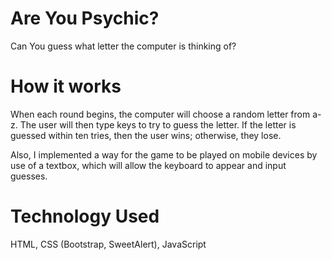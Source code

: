 # Are You Psychic?

Can You guess what letter the computer is thinking of?

# How it works

When each round begins, the computer will choose a random letter from a-z. The user will then type keys to try to guess the letter. If the letter is guessed within ten tries, then the user wins; otherwise, they lose.

Also, I implemented a way for the game to be played on mobile devices by use of a textbox, which will allow the keyboard to appear and input guesses.

# Technology Used
HTML, CSS (Bootstrap, SweetAlert), JavaScript
